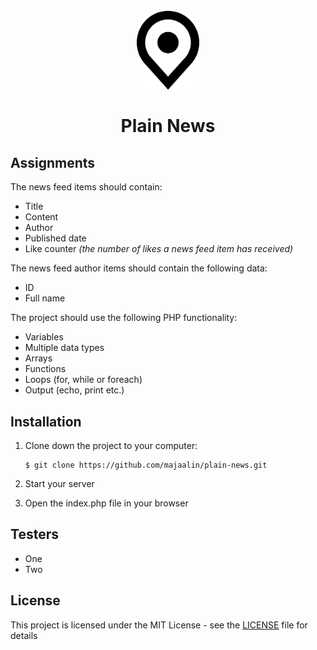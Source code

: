 <h1 align="center">
    <br>
    <img src="logo.png" alt="Plain News" width="100">
    <br><br>
        Plain News
    <br>
</h1>

## Assignments

The news feed items should contain:

- Title
- Content
- Author
- Published date
- Like counter _(the number of likes a news feed item has received)_

The news feed author items should contain the following data:
- ID
- Full name

The project should use the following PHP functionality:
- Variables
- Multiple data types
- Arrays
- Functions
- Loops (for, while or foreach)
- Output (echo, print etc.)

## Installation
1. Clone down the project to your computer:

    ```
    $ git clone https://github.com/majaalin/plain-news.git
     ```
2. Start your server
3. Open the index.php file in your browser

## Testers
- One
- Two

## License
This project is licensed under the MIT License - see the [LICENSE](LICENSE) file for details
